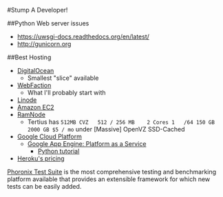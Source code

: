 #Stump A Developer!

##Python Web server issues
-  https://uwsgi-docs.readthedocs.org/en/latest/
-  http://gunicorn.org

##Best Hosting
-  [DigitalOcean](https://www.digitalocean.com/pricing/)
    +  Smallest "slice" available
-  [WebFaction](https://www.webfaction.com/features)
    +  What I'll probably start with
-  [Linode](https://www.linode.com/pricing)
-  [Amazon EC2](http://aws.amazon.com/ec2/)
-  [RamNode](http://ramnode.com/vps.php)
    +  Tertius has `512MB CVZ   512 / 256 MB    2 Cores 1   /64 150 GB  2000 GB $5 / mo` under [Massive] OpenVZ SSD-Cached
-  [Google Cloud Platform](https://cloud.google.com/pricing/)
    +  [Google App Engine: Platform as a Service](https://cloud.google.com/appengine/docs)
        +  [Python tutorial](https://cloud.google.com/appengine/docs/python/gettingstartedpython27/introduction)
-  [Heroku's pricing](https://www.heroku.com/pricing)

[Phoronix Test Suite](http://www.phoronix-test-suite.com/) is the most comprehensive testing and benchmarking platform available that provides an extensible framework for which new tests can be easily added.
